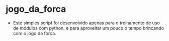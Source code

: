 # jogo_da_forca
  - Este simples script foi desenvolvido apenas para o treinamento de uso de módulos com python, e para aproveitar um pouco o tempo brincando com o jogo da forca.
